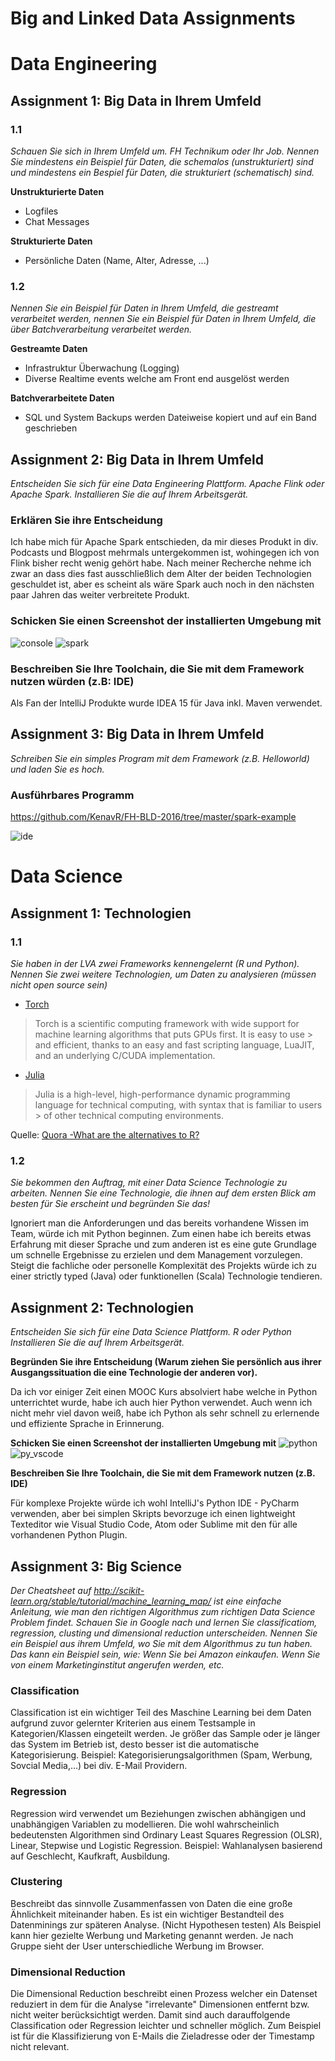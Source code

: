 # Big and Linked Data Assignments

# Data	Engineering
## Assignment	1: Big	Data in	Ihrem	Umfeld
### 1.1
_Schauen Sie sich in Ihrem Umfeld um. FH Technikum oder Ihr Job. Nennen Sie mindestens ein
Beispiel für Daten, die schemalos (unstrukturiert) sind und mindestens ein Bespiel für Daten, die
strukturiert (schematisch) sind._

**Unstrukturierte Daten**
* Logfiles
* Chat Messages

**Strukturierte Daten**
* Persönliche Daten (Name, Alter, Adresse, ...)

### 1.2
_Nennen Sie ein Beispiel für Daten in Ihrem Umfeld, die gestreamt verarbeitet werden, nennen Sie ein
Beispiel für Daten in Ihrem Umfeld, die über Batchverarbeitung verarbeitet werden._

**Gestreamte Daten**
* Infrastruktur Überwachung (Logging)
* Diverse Realtime events welche am Front end ausgelöst werden 

**Batchverarbeitete Daten**
* SQL und System Backups werden Dateiweise kopiert und auf ein Band geschrieben

## Assignment	2: Big	Data in	Ihrem	Umfeld
_Entscheiden Sie sich für eine Data Engineering Plattform. Apache Flink oder Apache Spark.
Installieren Sie die auf Ihrem Arbeitsgerät._
### Erklären Sie ihre Entscheidung
Ich habe mich für Apache Spark entschieden, da mir dieses Produkt in div. Podcasts und Blogpost mehrmals untergekommen ist, wohingegen ich von Flink bisher recht wenig gehört habe. Nach meiner Recherche nehme ich zwar an dass dies fast ausschließlich dem Alter der beiden Technologien geschuldet ist, aber es scheint als wäre Spark auch noch in den nächsten paar Jahren das weiter verbreitete Produkt.
### Schicken Sie einen Screenshot der installierten Umgebung mit
![console](https://raw.githubusercontent.com/KenavR/FH-BLD-2016/master/console.png)
![spark](https://raw.githubusercontent.com/KenavR/FH-BLD-2016/master/spark.png)
### Beschreiben Sie Ihre Toolchain, die Sie mit dem Framework nutzen würden (z.B: IDE)
Als Fan der IntelliJ Produkte wurde IDEA 15 für Java inkl. Maven verwendet.

## Assignment	3: Big	Data in	Ihrem	Umfeld
_Schreiben Sie ein simples Program mit dem Framework (z.B. Helloworld) und laden Sie es hoch._
### Ausführbares Programm
https://github.com/KenavR/FH-BLD-2016/tree/master/spark-example

![ide](https://raw.githubusercontent.com/KenavR/FH-BLD-2016/master/ide.png)

# Data	Science
## Assignment	1: Technologien
### 1.1
_Sie haben in der LVA zwei Frameworks kennengelernt (R und Python). Nennen Sie zwei weitere
Technologien, um Daten zu analysieren (müssen nicht open source sein)_

* [Torch](http://torch.ch/)
> Torch is a scientific computing framework with wide support for machine learning algorithms that puts GPUs first. It is easy to use > and efficient, thanks to an easy and fast scripting language, LuaJIT, and an underlying C/CUDA implementation.

* [Julia](http://julialang.org/)
> Julia is a high-level, high-performance dynamic programming language for technical computing, with syntax that is familiar to users > of other technical computing environments.

Quelle: [Quora -What are the alternatives to R?](https://www.quora.com/What-are-the-alternatives-to-R) 
### 1.2
_Sie bekommen den Auftrag, mit einer Data Science Technologie zu arbeiten. Nennen Sie eine
Technologie, die ihnen auf dem ersten Blick am besten für Sie erscheint und begründen Sie das!_

Ignoriert man die Anforderungen und das bereits vorhandene Wissen im Team, würde ich mit Python beginnen. Zum einen habe ich bereits etwas Erfahrung mit dieser Sprache und zum anderen ist es eine gute Grundlage um schnelle Ergebnisse zu erzielen und dem Management vorzulegen. Steigt die fachliche oder personelle Komplexität des Projekts würde ich zu einer strictly typed (Java) oder funktionellen (Scala) Technologie tendieren.

## Assignment	2: Technologien
_Entscheiden Sie sich für eine Data Science Plattform. R oder Python
Installieren Sie die auf Ihrem Arbeitsgerät._

**Begründen Sie ihre Entscheidung (Warum ziehen Sie persönlich aus ihrer Ausgangssituation die eine Technologie der anderen vor).**

Da ich vor einiger Zeit einen MOOC Kurs absolviert habe welche in Python unterrichtet wurde, habe ich auch hier Python verwendet. Auch wenn ich nicht mehr viel davon weiß, habe ich Python als sehr schnell zu erlernende und effiziente Sprache in Erinnerung.

**Schicken Sie einen Screenshot der installierten Umgebung mit**
![python](https://raw.githubusercontent.com/KenavR/FH-BLD-2016/master/python.png)
![py_vscode](https://raw.githubusercontent.com/KenavR/FH-BLD-2016/master/py_vscode.png)

**Beschreiben Sie Ihre Toolchain, die Sie mit dem Framework nutzen (z.B. IDE)**

Für komplexe Projekte würde ich wohl IntelliJ's Python IDE - PyCharm verwenden, aber bei simplen Skripts bevorzuge ich einen lightweight Texteditor wie Visual Studio Code, Atom oder Sublime mit den für alle vorhandenen Python Plugin.

## Assignment	3: Big	Science
_Der Cheatsheet auf http://scikit-learn.org/stable/tutorial/machine_learning_map/ ist eine einfache
Anleitung, wie man den richtigen Algorithmus zum richtigen Data Science Problem findet.
Schauen Sie in Google nach und lernen Sie classificatiom, regression, clusting und dimensional
reduction unterscheiden.
Nennen Sie ein Beispiel aus ihrem Umfeld, wo Sie mit dem Algorithmus zu tun haben. Das kann ein
Beispiel sein, wie: Wenn Sie bei Amazon einkaufen. Wenn Sie von einem Marketinginstitut angerufen
werden, etc._

### Classification
Classification ist ein wichtiger Teil des Maschine Learning bei dem Daten aufgrund zuvor gelernter Kriterien aus einem Testsample in Kategorien/Klassen eingeteilt werden. Je größer das Sample oder je länger das System im Betrieb ist, desto besser ist die automatische Kategorisierung. Beispiel: Kategorisierungsalgorithmen (Spam, Werbung, Sovcial Media,...) bei div. E-Mail Providern.

### Regression
Regression wird verwendet um Beziehungen zwischen abhängigen und unabhängigen Variablen zu modellieren. Die wohl wahrscheinlich bedeutensten Algorithmen sind Ordinary Least Squares Regression (OLSR), Linear, Stepwise und Logistic Regression. Beispiel: Wahlanalysen basierend auf Geschlecht, Kaufkraft, Ausbildung.

### Clustering
Beschreibt das sinnvolle Zusammenfassen von Daten die eine große Ähnlichkeit miteinander haben. Es ist ein wichtiger Bestandteil des Datenminings zur späteren Analyse. (Nicht Hypothesen testen) Als Beispiel kann hier gezielte Werbung und Marketing genannt werden. Je nach Gruppe sieht der User unterschiedliche Werbung im Browser.

### Dimensional Reduction
Die Dimensional Reduction beschreibt einen Prozess welcher ein Datenset reduziert in dem für die Analyse "irrelevante" Dimensionen entfernt bzw. nicht weiter berücksichtigt werden. Damit sind auch darauffolgende Classification oder Regression leichter und schneller möglich. Zum Beispiel ist für die Klassifizierung von E-Mails die Zieladresse oder der Timestamp nicht relevant.
